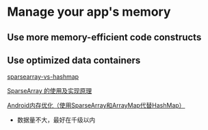 # Manage your app's memory

## Use more memory-efficient code constructs

## Use optimized data containers

[sparsearray-vs-hashmap](https://stackoverflow.com/questions/25560629/sparsearray-vs-hashmap)

[SparseArray 的使用及实现原理](https://juejin.im/entry/57c3e8c48ac24700634bd3cf)

[Android内存优化（使用SparseArray和ArrayMap代替HashMap）](https://blog.csdn.net/u010687392/article/details/47809295)

+ 数据量不大，最好在千级以内


